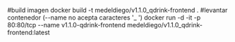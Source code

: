 #build imagen 
docker build -t medeldiego/v1.1.0_qdrink-frontend . 
#levantar contenedor (--name no acepta caracteres '_ ')
docker run -d -it -p 80:80/tcp --name v1.1.0-qdrink-frontend  medeldiego/v1.1.0_qdrink-frontend:latest
